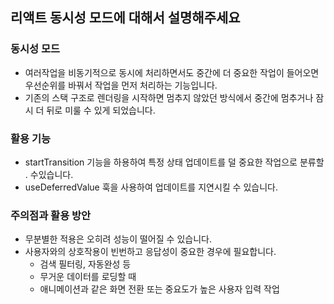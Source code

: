 ## 리액트 동시성 모드에 대해서 설명해주세요

### 동시성 모드

- 여러작업을 비동기적으로 동시에 처리하면서도 중간에 더 중요한 작업이 들어오면 우선순위를 바꿔서 작업을 먼저 처리하는 기능입니다.
- 기존의 스택 구조로 렌더링을 시작하면 멈추지 않았던 방식에서 중간에 멈추거나 잠시 더 뒤로 미룰 수 있게 되었습니다.

### 활용 기능

- startTransition 기능을 하용하여 특정 상태 업데이트를 덜 중요한 작업으로 분류할 . 수있습니다.
- useDeferredValue 훅을 사용하여 업데이트를 지연시킬 수 있습니다.

### 주의점과 활용 방안

- 무분별한 적용은 오히려 성능이 떨어질 수 있습니다.
- 사용자와의 상호작용이 빈번하고 응답성이 중요한 경우에 필요합니다.
  - 검색 필터링, 자동완성 등
  - 무거운 데이터를 로딩할 때
  - 애니메이션과 같은 화면 전환 또는 중요도가 높은 사용자 입력 작업
